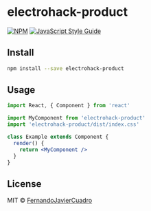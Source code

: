 # electrohack-product

> 

[![NPM](https://img.shields.io/npm/v/electrohack-product.svg)](https://www.npmjs.com/package/electrohack-product) [![JavaScript Style Guide](https://img.shields.io/badge/code_style-standard-brightgreen.svg)](https://standardjs.com)

## Install

```bash
npm install --save electrohack-product
```

## Usage

```jsx
import React, { Component } from 'react'

import MyComponent from 'electrohack-product'
import 'electrohack-product/dist/index.css'

class Example extends Component {
  render() {
    return <MyComponent />
  }
}
```

## License

MIT © [FernandoJavierCuadro](https://github.com/FernandoJavierCuadro)
